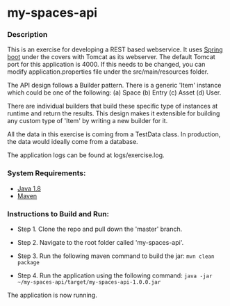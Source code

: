 # my-spaces-api

### Description
This is an exercise for developing a REST based webservice. It uses [Spring boot](https://projects.spring.io/spring-boot/) under the covers with Tomcat as its webserver. The default Tomcat port for this application is 4000. If this needs to be changed, you can modify application.properties file under the src/main/resources folder. 

The API design follows a Builder pattern. There is a generic 'Item' instance which could be one of the following: (a) Space (b) Entry (c) Asset (d) User.

There are individual builders that build these specific type of instances at runtime and return the results. This design makes it extensible for building any custom type of 'Item' by writing a new builder for it.

All the data in this exercise is coming from a TestData class. In production, the data would ideally come from a database.

The application logs can be found at logs/exercise.log.

### System Requirements:
 * [Java 1.8](http://www.oracle.com/technetwork/java/javase/downloads/jdk8-downloads-2133151.html)
 * [Maven](https://maven.apache.org/download.cgi#)

### Instructions to Build and Run:
* Step 1. Clone the repo and pull down the 'master' branch.

* Step 2. Navigate to the root folder called 'my-spaces-api'.

* Step 3. Run the following maven command to build the jar:
 `mvn clean package`

* Step 4. Run the application using the following command:
 `java -jar ~/my-spaces-api/target/my-spaces-api-1.0.0.jar`

The application is now running.
